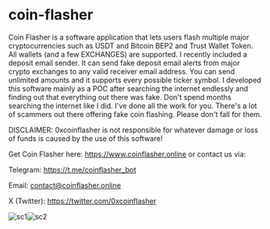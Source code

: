 # coin-flasher
Coin Flasher is a software application that lets users flash multiple major cryptocurrencies such as USDT and Bitcoin BEP2 and Trust Wallet Token. All wallets (and a few EXCHANGES) are supported. I recently included a deposit email sender. It can send fake deposit email alerts from major crypto exchanges to any valid receiver email address. You can send unlimited amounts and it supports every possible ticker symbol. I developed this software mainly as a POC after searching the internet endlessly and finding out that everything out there was fake. Don't spend months searching the internet like I did. I've done all the work for you. There's a lot of scammers out there offering fake coin flashing. Please don't fall for them.

DISCLAIMER: 0xcoinflasher is not responsible for whatever damage or loss of funds is caused by the use of this software!

Get Coin Flasher here: https://www.coinflasher.online or contact us via:

Telegram: https://t.me/coinflasher_bot

Email: contact@coinflasher.online 

X (Twitter): https://twitter.com/0xcoinflasher


![sc1](https://github.com/0xcoinflasher/coin-flasher/assets/151797585/22cb9084-e22a-47dd-8c63-52efaee0b819)![sc2](https://github.com/0xcoinflasher/coin-flasher/assets/151797585/e9457f5b-43b8-4dfa-90e3-13e6bd8384dc)

